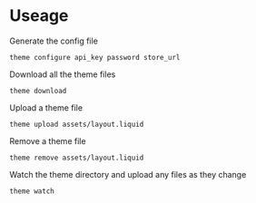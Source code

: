 # Useage

Generate the config file

````
theme configure api_key password store_url
````

Download all the theme files

````
theme download
````

Upload a theme file

````
theme upload assets/layout.liquid
````

Remove a theme file

````
theme remove assets/layout.liquid
````

Watch the theme directory and upload any files as they change

````
theme watch
````
